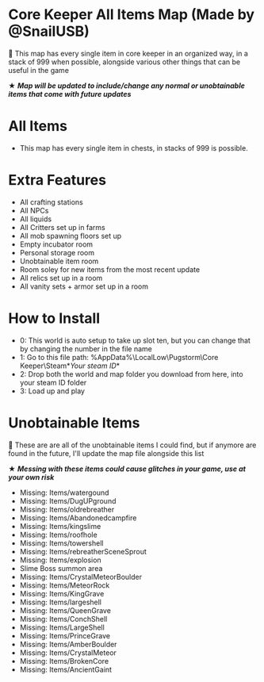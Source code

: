 # Core Keeper All Items Map (Made by @SnailUSB)
🐌 This map has every single item in core keeper in an organized way, in a stack of 999 when possible, alongside various other things that can be useful in the game

★ ***Map will be updated to include/change any normal or unobtainable items that come with future updates***

# All Items
- This map has every single item in chests, in stacks of 999 is possible.

# Extra Features
- All crafting stations
- All NPCs
- All liquids
- All Critters set up in farms
- All mob spawning floors set up
- Empty incubator room
- Personal storage room
- Unobtainable item room
- Room soley for new items from the most recent update
- All relics set up in a room
- All vanity sets + armor set up in a room

# How to Install
- 0: This world is auto setup to take up slot ten, but you can change that by changing the number in the file name
- 1: Go to this file path: %AppData%\LocalLow\Pugstorm\Core Keeper\Steam\**Your steam ID**
- 2: Drop both the world and map folder you download from here, into your steam ID folder
- 3: Load up and play

# Unobtainable Items

🐌 These are are all of the unobtainable items I could find, but if anymore are found in the future, I'll update the map file alongside this list

★ ***Messing with these items could cause glitches in your game, use at your own risk***

- Missing: Items/watergound
- Missing: Items/DugUPground
- Missing: Items/oldrebreather
- Missing: Items/Abandonedcampfire
- Missing: Items/kingslime
- Missing: Items/roofhole
- Missing: Items/towershell
- Missing: Items/rebreatherSceneSprout
- Missing: Items/explosion
- Slime Boss summon area
- Missing: Items/CrystalMeteorBoulder
- Missing: Items/MeteorRock
- Missing: Items/KingGrave
- Missing: Items/largeshell
- Missing: Items/QueenGrave
- Missing: Items/ConchShell
- Missing: Items/LargeShell
- Missing: Items/PrinceGrave
- Missing: Items/AmberBoulder
- Missing: Items/CrystalMeteor
- Missing: Items/BrokenCore
- Missing: Items/AncientGaint
